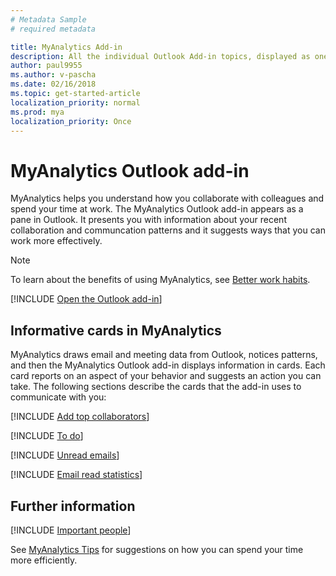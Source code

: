 ```yaml
---
# Metadata Sample
# required metadata

title: MyAnalytics Add-in
description: All the individual Outlook Add-in topics, displayed as one in MyAnalytics.
author: paul9955
ms.author: v-pascha
ms.date: 02/16/2018
ms.topic: get-started-article
localization_priority: normal 
ms.prod: mya
localization_priority: Once
---
```


# MyAnalytics Outlook add-in

MyAnalytics helps you understand how you collaborate with colleagues and spend your time at work. The MyAnalytics Outlook add-in appears as a pane in Outlook. It presents you with information about your recent collaboration and communcation patterns and it suggests ways that you can work more effectively.

> [!Note] 
> To learn about the benefits of using MyAnalytics, see [Better work habits](../Overview/Better-work-habits.md).

[!INCLUDE [Open the Outlook add-in](MyA-Outlook-add-in/MyA-Open-Add-in.md)]

## Informative cards in MyAnalytics

MyAnalytics draws email and meeting data from Outlook, notices patterns, and then the MyAnalytics Outlook add-in displays information in cards. Each card reports on an aspect of your behavior and suggests an action you can take. The following sections describe the cards that the add-in uses to communicate with you:  

[!INCLUDE [Add top collaborators](MyA-Outlook-add-in/MyA-Add-in-Add-top-collab.md)]

[!INCLUDE [To do](MyA-Outlook-add-in/MyA-Add-in-To-do.md)]

[!INCLUDE [Unread emails](MyA-Outlook-add-in/MyA-Add-in-Unread-emails.md)]

[!INCLUDE [Email read statistics](MyA-Outlook-add-in/MyA-Add-in-Email-read-stats.md)]

## Further information

[!INCLUDE [Important people](../Overview/Important-people.md)]

See [MyAnalytics Tips](../Overview/Tips.md) for suggestions on how you can spend your time more efficiently. 
